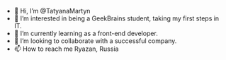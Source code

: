 - 👋 Hi, I’m @TatyanaMartyn
- 👀 I’m interested in being a GeekBrains student, taking my first steps in IT.
- 🌱 I’m currently learning as a front-end developer.
- 💞️ I’m looking to collaborate with a successful company.
- 📫 How to reach me Ryazan, Russia

<!---
TatyanaMartyn/TatyanaMartyn is a ✨ special ✨ repository because its `README.md` (this file) appears on your GitHub profile.
You can click the Preview link to take a look at your changes.
--->

